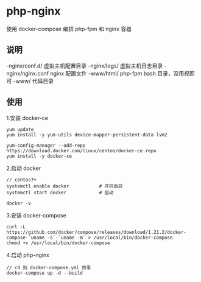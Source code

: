 # php-nginx
使用 docker-compose 编排 php-fpm 和 nginx 容器

## 说明
-nginx/conf.d/ 虚拟主机配置目录
-nginx/logs/ 虚拟主机日志目录
-nginx/nginx.conf nginx 配置文件
-www/html/ php-fpm bash 目录，没用视即可
-www/ 代码目录

## 使用
1.安装 docker-ce
```shell
yum update
yum install -y yum-utils device-mapper-persistent-data lvm2

yum-config-manager --add-repo https://download.docker.com/linux/centos/docker-ce.repo
yum install -y docker-ce
```

2.启动 docker
```shell
// centos7+
systemctl enable docker           # 开机自启
systemctl start docker            # 启动

docker -v
```

3.安装 docker-compose
```shell
curl -L https://github.com/docker/compose/releases/download/1.21.2/docker-compose-`uname -s`-`uname -m` > /usr/local/bin/docker-compose
chmod +x /usr/local/bin/docker-compose
```

4.启动 php-nginx
```shell
// cd 到 docker-compose.yml 目录
docker-compose up -d --build
```